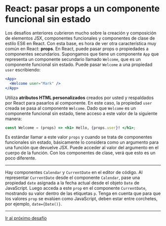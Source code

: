 # React: pasar props a un componente funcional sin estado

Los desafíos anteriores cubrieron mucho sobre la creación y composición de elementos JSX, componentes funcionales y componentes de clase de estilo ES6 en React. Con esta base, es hora de ver otra característica muy común en React: **props**. En React, puede pasar props o propiedades a componentes secundarios. Supongamos que tiene un componente `App` que representa un componente secundario llamado `Welcome`, que es un componente funcional sin estado. Puede pasar `Welcome` a una propiedad `user` escribiendo:

```jsx
<App>
  <Welcome user="Mark" />
</App>
```

Utiliza **atributos HTML personalizados** creados por usted y respaldados por React para pasarlos al componente. En este caso, la propiedad `user` creada se pasa al componente `Welcome`. Dado que `Welcome` es un componente funcional sin estado, tiene acceso a este valor de la siguiente manera:

```jsx
const Welcome = (props) => <h1> Hello, {props.user}! </h1>;
```

Es estándar llamar a este valor `props` y cuando se trata de componentes funcionales sin estado, básicamente lo considera como un argumento para una función que devuelve JSX. Puede acceder al valor del argumento en el cuerpo de la función. Con los componentes de clase, verá que esto es un poco diferente.

---

Hay componentes `Calendar` y `CurrentDate` en el editor de código. Al representar `CurrentDate` desde el componente `Calendar`, pase una propiedad `date` asignada a la fecha actual desde el objeto `Date` de JavaScript. Luego acceda a este `prop` en el componente `CurrentDate`, mostrando su valor dentro de las etiquetas `p`. Tenga en cuenta que para que los valores `prop` se evalúen como JavaScript, deben estar entre corchetes, por ejemplo, `date={Date()}`.

---

[Ir al próximo desafío]()
